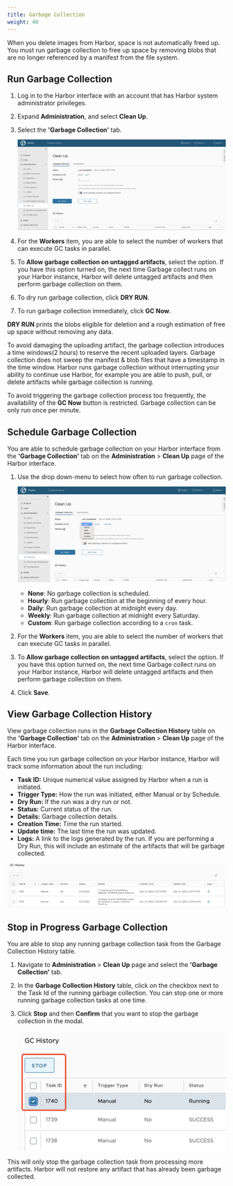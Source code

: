 ```yaml
---
title: Garbage Collection
weight: 40
---
```


When you delete images from Harbor, space is not automatically freed up. You must run garbage collection to free up space by removing blobs that are no longer referenced by a manifest from the file system.

## Run Garbage Collection

1. Log in to the Harbor interface with an account that has Harbor system administrator privileges.
1. Expand **Administration**, and select **Clean Up**.
1. Select the **'Garbage Collection'** tab.

    ![Garbage collection](../../img/garbage-collection.png)

1. For the **Workers** item, you are able to select the number of workers that can execute GC tasks in parallel.
1. To **Allow garbage collection on untagged artifacts**, select the option. If you have this option turned on, the next time Garbage collect runs on your Harbor instance, Harbor will delete untagged artifacts and then perform garbage collection on them.
1. To dry run garbage collection, click **DRY RUN**.
1. To run garbage collection immediately, click **GC Now**.

**DRY RUN** prints the blobs eligible for deletion and a rough estimation of free up space without removing any data.

To avoid damaging the uploading artifact, the garbage collection introduces a time windows(2 hours) to reserve the recent uploaded layers. Garbage collection does not sweep the manifest & blob files that have a timestamp in the time window. Harbor runs garbage collection without interrupting your ability to continue use Harbor, for example you are able to push, pull, or delete artifacts while garbage collection is running.

To avoid triggering the garbage collection process too frequently, the availability of the **GC Now** button is restricted. Garbage collection can be only run once per minute.

## Schedule Garbage Collection

You are able to schedule garbage collection on your Harbor interface from the **'Garbage Collection'** tab on the **Administration** > **Clean Up** page of the Harbor interface.

1. Use the drop down-menu to select how often to run garbage collection.

    ![Schedule garbage collection](../../img/gc-policy.png)

    * **None**: No garbage collection is scheduled.
    * **Hourly**: Run garbage collection at the beginning of every hour.
    * **Daily**: Run garbage collection at midnight every day.
    * **Weekly**: Run garbage collection at midnight every Saturday.
    * **Custom**: Run garbage collection according to a `cron` task.

1. For the **Workers** item, you are able to select the number of workers that can execute GC tasks in parallel.
1. To **Allow garbage collection on untagged artifacts**, select the option. If you have this option turned on, the next time Garbage collect runs on your Harbor instance, Harbor will delete untagged artifacts and then perform garbage collection on them.
1. Click **Save**.

## View Garbage Collection History
View garbage collection runs in the **Garbage Collection History** table on the **'Garbage Collection'** tab on the **Administration** > **Clean Up** page of the Harbor interface.

Each time you run garbage collection on your Harbor instance, Harbor will track some information about the run including:

  * **Task ID:** Unique numerical value assigned by Harbor when a run is initiated.
  * **Trigger Type:** How the run was initiated, either Manual or by Schedule.
  * **Dry Run:** If the run was a dry run or not.
  * **Status:** Current status of the run.
  * **Details:** Garbage collection details.
  * **Creation Time:** Time the run started.
  * **Update time:** The last time the run was updated.
  * **Logs:** A link to the logs generated by the run. If you are performing a Dry Run, this will include an estimate of the artifacts that will be garbage collected.

  ![Garbage collection history](../../img/gc-history.png)


## Stop in Progress Garbage Collection

You are able to stop any running garbage collection task from the Garbage Collection History table.

1. Navigate to **Administration** > **Clean Up** page and select the **'Garbage Collection'** tab.
1. In the **Garbage Collection History** table, click on the checkbox next to the Task Id of the running garbage collection. You can stop one or more running garbage collection tasks at one time.
1. Click **Stop** and then **Confirm** that you want to stop the garbage collection in the modal.

    ![Select Garbage collection task from table](../../img/gc-stop-run.png)

This will only stop the garbage collection task from processing more artifacts. Harbor will not restore any artifact that has already been garbage collected.
